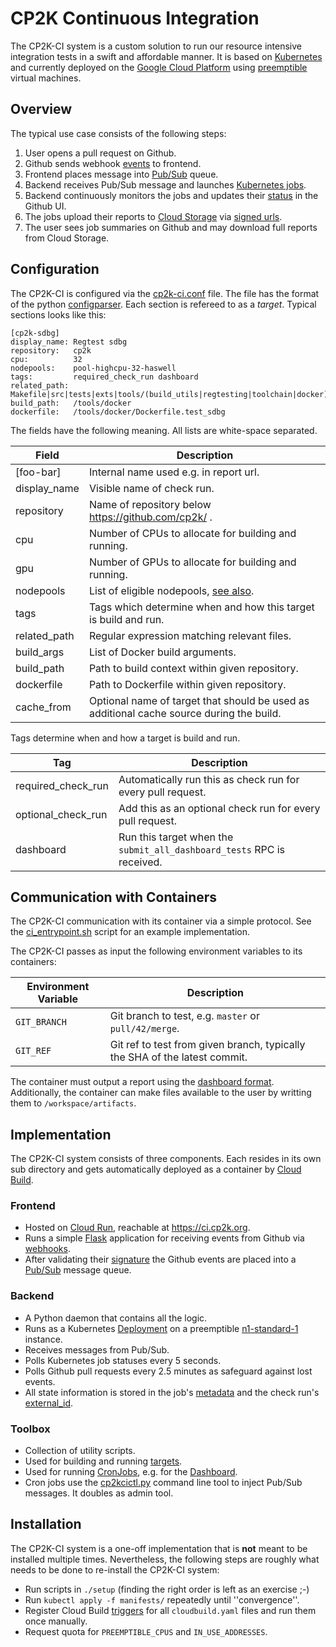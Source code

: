 # CP2K Continuous Integration

The CP2K-CI system is a custom solution to run our resource intensive integration tests in a swift and affordable manner. It is based on [Kubernetes](https://kubernetes.io/) and currently deployed on the [Google Cloud Platform](https://cloud.google.com) using [preemptible](https://cloud.google.com/compute/docs/instances/preemptible) virtual machines.

## Overview
The typical use case consists of the following steps:

1. User opens a pull request on Github.
2. Github sends webhook [events](https://developer.github.com/v3/activity/events/types/) to frontend.
3. Frontend places message into [Pub/Sub](https://cloud.google.com/pubsub/docs/) queue.
4. Backend receives Pub/Sub message and launches [Kubernetes jobs](https://kubernetes.io/docs/concepts/workloads/controllers/jobs-run-to-completion/).
5. Backend continuously monitors the jobs and updates their [status](https://developer.github.com/v3/checks/) in the Github UI.
6. The jobs upload their reports to [Cloud Storage](https://cloud.google.com/storage/) via [signed urls](https://cloud.google.com/storage/docs/access-control/signed-urls).
7. The user sees job summaries on Github and may download full reports from Cloud Storage.

## Configuration

The CP2K-CI is configured via the [cp2k-ci.conf](./backend/cp2k-ci.conf) file. The file has the format of the python [configparser](https://docs.python.org/3/library/configparser.html). Each section is refereed to as a _target_. Typical sections looks like this:
```
[cp2k-sdbg]
display_name: Regtest sdbg
repository:   cp2k
cpu:          32
nodepools:    pool-highcpu-32-haswell
tags:         required_check_run dashboard
related_path: Makefile|src|tests|exts|tools/(build_utils|regtesting|toolchain|docker)
build_path:   /tools/docker
dockerfile:   /tools/docker/Dockerfile.test_sdbg
```

The fields have the following meaning. All lists are white-space separated.


| Field        | Description                                                                                  |
| ------------ | ---------------------------------------------------------------------------------------------|
| [foo-bar]    | Internal name used e.g. in report url.                                                       |
| display_name | Visible name of check run.                                                                   |
| repository   | Name of repository below https://github.com/cp2k/ .                                          |
| cpu          | Number of CPUs to allocate for building and running.                                         |
| gpu          | Number of GPUs to allocate for building and running.                                         |
| nodepools    | List of eligible nodepools, [see also](setup/create_node_pools.sh).                          |
| tags         | Tags which determine when and how this target is build and run.                              |
| related_path | Regular expression matching relevant files.                                                  |
| build_args   | List of Docker build arguments.                                                              |
| build_path   | Path to build context within given repository.                                               |
| dockerfile   | Path to Dockerfile within given repository.                                                  |
| cache_from   | Optional name of target that should be used as additional cache source during the build.     |

Tags determine when and how a target is build and run.

| Tag                 | Description                                                                                  |
| ------------------- | -------------------------------------------------------------------------------------------- |
| required_check_run  | Automatically run this as check run for every pull request.                                  |
| optional_check_run  | Add this as an optional check run for every pull request.                                    |
| dashboard           | Run this target when the `submit_all_dashboard_tests` RPC is received.                       |


## Communication with Containers
The CP2K-CI communication with its container via a simple protocol. See the [ci_entrypoint.sh](https://github.com/cp2k/cp2k/blob/master/tools/docker/scripts/ci_entrypoint.sh) script for an example implementation.

The CP2K-CI passes as input the following environment variables to its containers:

| Environment Variable   | Description                                                                |
| ---------------------- | -------------------------------------------------------------------------- |
| `GIT_BRANCH`           | Git branch to test, e.g. `master` or `pull/42/merge`.                      |
| `GIT_REF`              | Git ref to test from given branch, typically the SHA of the latest commit. |

The container must output a report using the [dashboard format](https://www.cp2k.org/dev:dashboard).
Additionally, the container can make files available to the user by writting them to `/workspace/artifacts`.


## Implementation

The CP2K-CI system consists of three components. Each resides in its own sub directory and gets automatically deployed as a container by [Cloud Build](https://cloud.google.com/cloud-build/).

### Frontend
- Hosted on [Cloud Run](https://cloud.google.com/run/docs), reachable at https://ci.cp2k.org.
- Runs a simple [Flask](http://flask.pocoo.org/) application for receiving events from Github via [webhooks](https://developer.github.com/webhooks/).
- After validating their [signature](https://developer.github.com/webhooks/securing/) the Github events are placed into a [Pub/Sub](https://cloud.google.com/pubsub/) message queue.

### Backend
- A Python daemon that contains all the logic.
- Runs as a Kubernetes [Deployment](https://kubernetes.io/docs/concepts/workloads/controllers/deployment/) on a preemptible [n1-standard-1](https://cloud.google.com/compute/docs/machine-types#standard_machine_types) instance.
- Receives messages from Pub/Sub.
- Polls Kubernetes job statuses every 5 seconds.
- Polls Github pull requests every 2.5 minutes as safeguard against lost events.
- All state information is stored in the job's [metadata](https://kubernetes.io/docs/concepts/overview/working-with-objects/annotations/) and the check run's [external_id](https://developer.github.com/v3/checks/runs/#parameters).

### Toolbox
- Collection of utility scripts.
- Used for building and running [targets](./toolbox/run_target.sh).
- Used for running [CronJobs](https://kubernetes.io/docs/concepts/workloads/controllers/cron-jobs/), e.g. for the [Dashboard](manifests/dashboard-cronjob.yaml).
- Cron jobs use the [cp2kcictl.py](./toolbox/cp2kcictl.py) command line tool to inject Pub/Sub messages. It doubles as admin tool.

## Installation
The CP2K-CI system is a one-off implementation that is **not** meant to be installed multiple times.
Nevertheless, the following steps are roughly what needs to be done to re-install the CP2K-CI system:
 - Run scripts in `./setup` (finding the right order is left as an exercise ;-)
 - Run `kubectl apply -f manifests/` repeatedly until ''convergence''.
 - Register Cloud Build [triggers](https://cloud.google.com/cloud-build/docs/running-builds/automate-builds) for all `cloudbuild.yaml` files and run them once manually.
 - Request quota for `PREEMPTIBLE_CPUS` and `IN_USE_ADDRESSES`.
